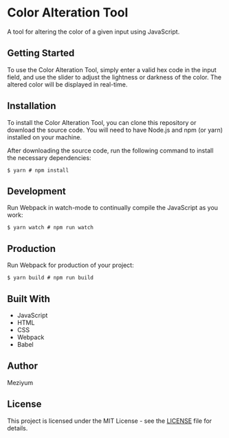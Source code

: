 # Color Alteration Tool

A tool for altering the color of a given input using JavaScript.

## Getting Started

To use the Color Alteration Tool, simply enter a valid hex code in the input field, and use the slider to adjust the lightness or darkness of the color. The altered color will be displayed in real-time.

## Installation

To install the Color Alteration Tool, you can clone this repository or download the source code. You will need to have Node.js and npm (or yarn) installed on your machine. 

After downloading the source code, run the following command to install the necessary dependencies:

```
$ yarn # npm install
````

## Development

Run Webpack in watch-mode to continually compile the JavaScript as you work:

```
$ yarn watch # npm run watch
```

## Production

Run Webpack for production of your project:

```
$ yarn build # npm run build
````

## Built With

- JavaScript
- HTML
- CSS
- Webpack
- Babel

## Author

Meziyum

## License

This project is licensed under the MIT License - see the [LICENSE](LICENSE) file for details.
